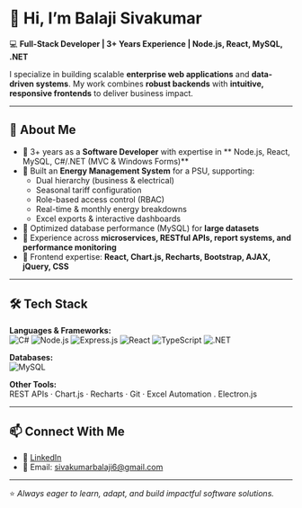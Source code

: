 # 👋 Hi, I’m Balaji Sivakumar  

💻 **Full-Stack Developer | 3+ Years Experience | Node.js, React, MySQL, .NET**  

I specialize in building scalable **enterprise web applications** and **data-driven systems**. My work combines **robust backends** with **intuitive, responsive frontends** to deliver business impact.  

---

## 🚀 About Me
- 🔹 3+ years as a **Software Developer** with expertise in ** Node.js, React, MySQL, C#/.NET (MVC & Windows Forms)**  
- 🔹 Built an **Energy Management System** for a PSU, supporting:
  - Dual hierarchy (business & electrical)  
  - Seasonal tariff configuration  
  - Role-based access control (RBAC)  
  - Real-time & monthly energy breakdowns  
  - Excel exports & interactive dashboards  
- 🔹 Optimized database performance (MySQL) for **large datasets**  
- 🔹 Experience across **microservices, RESTful APIs, report systems, and performance monitoring**  
- 🔹 Frontend expertise: **React, Chart.js, Recharts, Bootstrap, AJAX, jQuery, CSS**  

---

## 🛠 Tech Stack
**Languages & Frameworks:**  
![C#](https://img.shields.io/badge/C%23-239120?style=flat&logo=c-sharp&logoColor=white)
![Node.js](https://img.shields.io/badge/Node.js-339933?style=flat&logo=node.js&logoColor=white)
![Express.js](https://img.shields.io/badge/Express.js-000000?style=flat&logo=express&logoColor=white)
![React](https://img.shields.io/badge/React-20232A?style=flat&logo=react&logoColor=61DAFB)
![TypeScript](https://img.shields.io/badge/TypeScript-007ACC?style=flat&logo=typescript&logoColor=white)
![.NET](https://img.shields.io/badge/.NET-512BD4?style=flat&logo=dotnet&logoColor=white)

**Databases:**  
![MySQL](https://img.shields.io/badge/MySQL-4479A1?style=flat&logo=mysql&logoColor=white)


**Other Tools:**  
REST APIs · Chart.js · Recharts · Git · Excel Automation .  Electron.js  
 
---

## 📫 Connect With Me
- 💼 [LinkedIn](https://www.linkedin.com/in/balaji-s-238ab0210)  
- 📧 Email: sivakumarbalaji6@gmail.com  

---
⭐️ *Always eager to learn, adapt, and build impactful software solutions.*  
